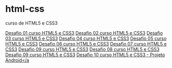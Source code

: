 # html-css
 curso de HTML5 e CSS3


<a href="https://italobasilio-web.github.io/html-css/desafios/d001/" target="_blank">Desafio 01 curso HTML5 e CSS3</a>
<a href="https://italobasilio-web.github.io/html-css/desafios/d002/" target="_blank">Desafio 02 curso HTML5 e CSS3</a>
<a href="https://italobasilio-web.github.io/html-css/desafios/d003/" target="_blank">Desafio 03 curso HTML5 e CSS3</a>
<a href="https://italobasilio-web.github.io/html-css/desafios/d004/" target="_blank">Desafio 04 curso HTML5 e CSS3</a>
<a href="https://italobasilio-web.github.io/html-css/desafios/d005/" target="_blank">Desafio 05 curso HTML5 e CSS3</a>
<a href="https://italobasilio-web.github.io/html-css/desafios/d006/" target="_blank">Desafio 06 curso HTML5 e CSS3</a>
<a href="https://italobasilio-web.github.io/html-css/desafios/d007/" target="_blank">Desafio 07 curso HTML5 e CSS3</a>
<a href="https://italobasilio-web.github.io/html-css/desafios/d009/" target="_blank">Desafio 09 curso HTML5 e CSS3</a>
<a href="https://italobasilio-web.github.io/html-css/desafios/d008/" target="_blank">Desafio 08 curso HTML5 e CSS3</a>
<a href="https://italobasilio-web.github.io/html-css/desafios/d009/" target="_blank">Desafio 09 curso HTML5 e CSS3</a>
<a href="https://italobasilio-web.github.io/html-css/desafios/d010/android.html" target="_blank">Desafio 10 curso HTML5 e CSS3 - Projeto Android</a